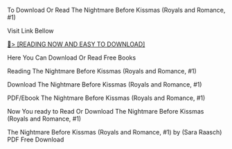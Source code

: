 To Download Or Read The Nightmare Before Kissmas (Royals and Romance, #1)

Visit Link Bellow

<a href="https://uk.ebookarea.xyz/?book=206101578-the-nightmare-before-kissmas">📖&gt; [READING NOW AND EASY TO DOWNLOAD]</a>

Here You Can Download Or Read Free Books

Reading The Nightmare Before Kissmas (Royals and Romance, #1)

Download The Nightmare Before Kissmas (Royals and Romance, #1)

PDF/Ebook The Nightmare Before Kissmas (Royals and Romance, #1)

Now You ready to Read Or Download The Nightmare Before Kissmas (Royals and Romance, #1)

The Nightmare Before Kissmas (Royals and Romance, #1) by (Sara Raasch) PDF Free Download
